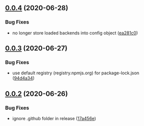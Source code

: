 ## [0.0.4](https://github.com/openupm/verdaccio-storage-proxy/compare/0.0.3...0.0.4) (2020-06-28)


### Bug Fixes

* no longer store loaded backends into config object ([ea281c0](https://github.com/openupm/verdaccio-storage-proxy/commit/ea281c088aa8086130a58cbe320e3613306a2f06))

## [0.0.3](https://github.com/openupm/verdaccio-storage-proxy/compare/0.0.2...0.0.3) (2020-06-27)


### Bug Fixes

* use default registry (registry.npmjs.org) for package-lock.json ([94d4a34](https://github.com/openupm/verdaccio-storage-proxy/commit/94d4a34468af223f3c47977686feb46894476aaf))

## [0.0.2](https://github.com/openupm/verdaccio-storage-proxy/compare/0.0.1...0.0.2) (2020-06-26)


### Bug Fixes

* ignore .github folder in release ([17a456e](https://github.com/openupm/verdaccio-storage-proxy/commit/17a456ed3d6bf43c30e403c6f92c7d16f87e3106))
